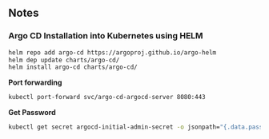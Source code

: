 ## Notes

### Argo CD Installation into Kubernetes using HELM

```bash
helm repo add argo-cd https://argoproj.github.io/argo-helm
helm dep update charts/argo-cd/
helm install argo-cd charts/argo-cd/
```

**Port forwarding**

```bash
kubectl port-forward svc/argo-cd-argocd-server 8080:443
```

**Get Password**

```bash
kubectl get secret argocd-initial-admin-secret -o jsonpath="{.data.password}" | base64 -d
```
